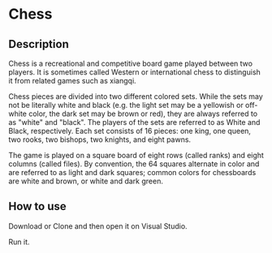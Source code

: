 # Chess
## Description
Chess is a recreational and competitive board game played between two players. It is sometimes called Western or international chess to distinguish it from related games such as xiangqi.

Chess pieces are divided into two different colored sets. While the sets may not be literally white and black (e.g. the light set may be a yellowish or off-white color, the dark set may be brown or red), they are always referred to as "white" and "black". The players of the sets are referred to as White and Black, respectively. Each set consists of 16 pieces: one king, one queen, two rooks, two bishops, two knights, and eight pawns.

The game is played on a square board of eight rows (called ranks) and eight columns (called files). By convention, the 64 squares alternate in color and are referred to as light and dark squares; common colors for chessboards are white and brown, or white and dark green.

## How to use
Download or Clone and then open it on Visual Studio.

Run it.
